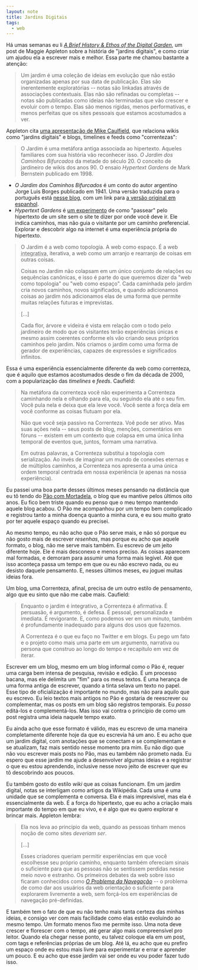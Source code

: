 ```yaml
---
layout: note
title: Jardins Digitais
tags:
  - web
---
```



Há umas semanas eu li [*A Brief History & Ethos of the Digital Garden*](https://maggieappleton.com/garden-history), um post de Maggie Appleton sobre a história de "jardins digitais", e como criar um ajudou ela a escrever mais e melhor. Essa parte me chamou bastante a atenção:

> Um jardim é uma coleção de ideias em evolução que não estão organizadas apenas por sua data de publicação. Elas são inerentemente exploratórias -- notas são linkadas através de associações contextuais. Elas não são refinadas ou completas -- notas são publicadas como ideias não terminadas que vão crescer e evoluir com o tempo. Elas são menos rígidas, menos performativas, e menos perfeitas que os sites pessoais que estamos acostumados a ver.

Appleton cita [uma apresentação de Mike Caulfield](https://hapgood.us/2015/10/17/the-garden-and-the-stream-a-technopastoral/?utm_source=pocket_mylist), que relaciona wikis como "jardins digitais" e blogs, timelines e feeds como "correntezas":

> O Jardim é uma metáfora antiga associada ao hipertexto. Aqueles familiares com sua história vão reconhecer isso. *O Jardim dos Caminhos Bifurcados* da metade do século 20. O conceito de jardineiro de wikis dos anos 90. O ensaio *Hypertext Gardens* de Mark Bernstein publicado em 1998.

* *O Jardim dos Caminhos Bifurcados* é um conto do autor argentino Jorge Luis Borges publicado em 1941. Uma versão traduzida para o português está [nesse blog](http://contosquevalemapena.blogspot.com/2014/08/04-o-jardim-dos-caminhos-que-se.html), com um link para [a versão original em espanhol](https://www.literatura.us/borges/jardin.html).
* *Hypertext Gardens* é [um experimento](http://www.eastgate.com/garden/Enter.html) de como "passear" pelo hipertexto de um site sem o site te dizer por onde você deve ir. Ele indica caminhos, mas não guia o visitante por um caminho preferencial. Explorar e descobrir algo na internet é uma experiência própria do hipertexto.

> O Jardim é a web como topologia. A web como espaço. É a web <abbr title="Que serve ou tem a intenção de unir coisas separadas">integrativa</abbr>, iterativa, a web como um arranjo e rearranjo de coisas em outras coisas.
>
> Coisas no Jardim não colapsam em um único conjunto de relações ou sequências canônicas, e isso é parte do que queremos dizer da "web como topologia" ou "web como espaço". Cada caminhada pelo jardim cria novos caminhos, novos significados, e quando adicionamos coisas ao jardim nós adicionamos elas de uma forma que permite muitas relações futuras e imprevistas.
>
> [...]
>
> Cada flor, árvore e videira é vista em relação com o todo pelo jardineiro de modo que os visitantes terão experiências únicas e mesmo assim coerentes conforme els vão criando seus próprios caminhos pelo jardim. Nós criamos o jardim como uma forma de gerador de experiências, capazes de expressões e significados infinitos.

Essa é uma experiência essencialmente diferente da web como correnteza, que é aquilo que estamos acostumados desde o fim da década de 2000, com a popularização das *timelines* e *feeds*. Caufield:

> Na metáfora da correnteza você não experimenta a Correnteza caminhando nela e olhando para ela, ou seguindo ela até o seu fim. Você pula nela e deixa que ela leve você. Você sente a força dela em você conforme as coisas flutuam por ela.
>
> Não que você seja passivo na Correnteza. Voê pode ser ativo. Mas suas ações nela -- seus posts de blog, menções, comentários em fóruns -- existem em um contexto que colapsa em uma única linha temporal de eventos que, juntos, formam uma narrativa.
>
> Em outras palavras, a Correnteza substitui a topologia com serialização. Ao invés de imaginar um mundo de conexões eternas e de múltiplos caminhos, a Correnteza nos apresenta a uma única ordem temporal centrada em nossa experiência (e apenas na nossa experiência).

Eu passei uma boa parte desses últimos meses pensando na distância que eu tô tendo do [Pão com Mortadela](https://paomortadela.com.br), o blog que eu mantive pelos últimos oito anos. Eu fico bem triste quando eu penso que o meu tempo mantendo aquele blog acabou. O Pão me acompanhou por um tempo bem complicado e registrou tanto a minha doença quanto a minha cura, e eu sou muito grato por ter aquele espaço quando eu precisei.

Ao mesmo tempo, eu não acho que o Pão serve mais, e não só porque eu não gosto mais de escrever *resenhas*, mas porque eu acho que aquele formato, o blog, não me serve mais também. Eu escrevo de um jeito diferente hoje. Ele é mais desconexo e menos preciso. As coisas aparecem mal formadas, e demoram para assumir uma forma mais legível. Até que isso aconteça passa um tempo em que ou eu não escrevo nada, ou eu desisto daquele pensamento. E, nesses últimos meses, eu joguei muitas ideias fora.

Um blog, uma Correnteza, afinal, precisa de um outro estilo de pensamento, algo que eu sinto que não me cabe mais. Caufield:

> Enquanto o jardim é integrativo, a Correnteza é afirmativa. É persuasão, é argumento, é defesa. É pessoal, personalizada e imediata. É revigorante. E, como podemos ver em um minuto, também é profundamente inadequado para alguns dos usos que fazemos.
>
> A Correnteza é o que eu faço no Twitter e em blogs. Eu pego um fato e o projeto como mais uma parte em um argumento, narrativa ou persona que construo ao longo do tempo e recapitulo em vez de iterar. 

Escrever em um blog, mesmo em um blog informal como o Pão é, requer uma carga bem intensa de pesquisa, revisão e edição. É um processo bacana, mas ele delimita um "fim" para os meus textos. É uma herança de uma forma antiga de escrever, quando a tinta selava um texto no papel. Esse tipo de oficialização é importante no mundo, mas não para aquilo que eu escrevo. Eu leio textos mais antigos no Pão e gostaria de reescrever ou complementar, mas os posts em um blog são registros temporais. Eu *posso* editá-los e complementá-los. Mas isso vai contra o princípio de como um post registra uma ideia naquele tempo exato.

Eu ainda acho que esse formato é válido, mas eu escrevo de uma maneira completamente diferente hoje da que eu escrevia há um ano. E eu acho que um jardim digital, com anotações que se conectam e se complementam e se atualizam, faz mais sentido nesse momento pra mim. Eu não digo que não vou escrever mais posts no Pão, mas eu também não prometo nada. Eu espero que esse jardim me ajude a desenvolver algumas ideias e a registrar o que eu estou aprendendo, inclusive nesse novo jeito de escrever que eu tô descobrindo aos poucos.

Eu também gosto do estilo *wiki* que as coisas funcionam. Em um jardim digital, notas se interligam como artigos da Wikipédia. Cada uma é uma unidade que se complementa e conversa. Ela é mais imprevisível, mas ela é essencialmente da web. É a força do hipertexto, que eu acho a criação mais importante do tempo em que eu vivo, e é algo que eu quero explorar e brincar mais. Appleton lembra:

> Ela nos leva ao princípio da web, quando as pessoas tinham menos noção de como sites *deveriam ser*.
>
> [...]
>
> Esses criadores queriam permitir experiências em que você escolhesse seu próprio caminho, enquanto também ofereciam sinais o suficiente para que as pessoas não se sentissem perdidas nesse meio novo e estranho. Os primeiros debates da web sobre isso ficaram conhecidos como [*O Problema da Navegação*](https://link.springer.com/chapter/10.1007/978-3-642-55991-4_31) -- o problema de como dar aos usuários da web orientação o suficiente para explorarem livremente a web, sem forçá-los em experiências de navegação pré-definidas.

E também tem o fato de que eu não tenho mais tanta certeza das minhas ideias, e consigo ver com mais facilidade como elas estão evoluindo ao mesmo tempo. Um formato menos fixo me permite isso. Uma nota deve crescer e florescer com o tempo, até gerar algo mais compreensível pro leitor. Quando ela chegar nesse ponto, eu talvez coloque ela em um post, com tags e referências próprias de um blog. Até lá, eu acho que eu prefiro um espaço onde eu estou mais livre para experimentar e errar e aprender um pouco. E eu acho que esse jardim vai ser onde eu vou poder fazer tudo isso.
